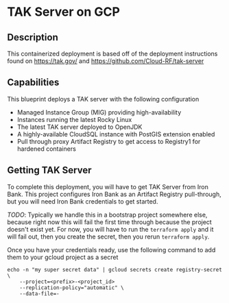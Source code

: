 # TAK Server on GCP

## Description

This containerized deployment is based off of the deployment instructions found on https://tak.gov/ and https://github.com/Cloud-RF/tak-server

## Capabilities

This blueprint deploys a TAK server with the following configuration

* Managed Instance Group (MIG) providing high-availability
* Instances running the latest Rocky Linux
* The latest TAK server deployed to OpenJDK
* A highly-available CloudSQL instance with PostGIS extension enabled
* Pull through proxy Artifact Registry to get access to Registry1 for hardened containers

## Getting TAK Server

To complete this deployment, you will have to get TAK Server from Iron Bank. This project configures Iron Bank as an Artifact Registry pull-through, but you will need Iron Bank credentials to get started.

 *TODO*: Typically we handle this in a bootstrap project somewhere else, because right now this will fail the first time through because the project doesn't exist yet. For now, you will have to run the `terraform apply` and it will fail out, then you create the secret, then you rerun `terraform apply`.

Once you have your credentials ready, use the following command to add them to your gcloud project as a secret
```
echo -n "my super secret data" | gcloud secrets create registry-secret \
    --project=<prefix>-<project_id>
    --replication-policy="automatic" \
    --data-file=-
```


